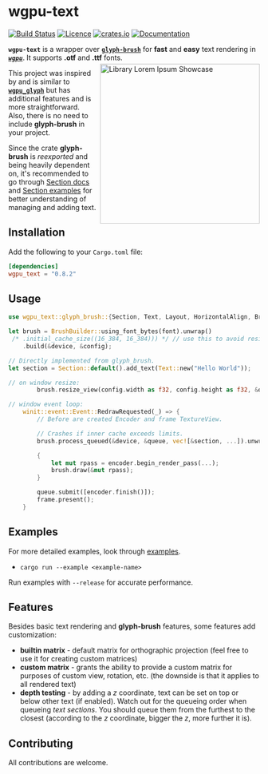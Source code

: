 # wgpu-text

[![Build Status](https://img.shields.io/github/actions/workflow/status/blatko1/wgpu-text/rust.yml?logo=github)](https://github.com/Blatko1/wgpu-text/actions)
[![Licence](https://img.shields.io/github/license/Blatko1/wgpu-text?color=%23537aed)](https://github.com/Blatko1/wgpu-text/blob/master/LICENSE)
[![crates.io](https://img.shields.io/crates/v/wgpu_text?logo=rust&logoColor=%23bf7d36)](https://crates.io/crates/wgpu_text)
[![Documentation](https://img.shields.io/docsrs/wgpu_text)](https://docs.rs/wgpu_text)

**`wgpu-text`** is a wrapper over **[`glyph-brush`](https://github.com/alexheretic/glyph-brush)** for **fast** and **easy** text rendering in **_[`wgpu`](https://github.com/gfx-rs/wgpu)_**. It supports **.otf** and **.ttf** fonts.

<img src="showcase.png" align="right" style="padding: 0px 0px 5px 4px; margin-top: -10px" alt="Library Lorem Ipsum Showcase" width="320px">

This project was inspired by and is similar to **[`wgpu_glyph`](https://github.com/hecrj/wgpu_glyph)** but has additional features and is more straightforward. Also, there is no need to include **glyph-brush** in your project.

Since the crate **glyph-brush** is *reexported* and being heavily dependent on, it's recommended to go through [Section docs](https://docs.rs/glyph_brush/latest/glyph_brush/struct.Section.html) and [Section examples](https://github.com/alexheretic/glyph-brush/tree/master/gfx-glyph/examples) for better understanding of managing and adding text.

## **Installation**

Add the following to your `Cargo.toml` file:

```toml
[dependencies]
wgpu_text = "0.8.2"
```

## **Usage**

```rust
use wgpu_text::glyph_brush::{Section, Text, Layout, HorizontalAlign, BrushBuilder};

let brush = BrushBuilder::using_font_bytes(font).unwrap()
 /* .initial_cache_size((16_384, 16_384))) */ // use this to avoid resizing cache texture
    .build(&device, &config);

// Directly implemented from glyph_brush.
let section = Section::default().add_text(Text::new("Hello World"));

// on window resize:
        brush.resize_view(config.width as f32, config.height as f32, &queue);

// window event loop:
    winit::event::Event::RedrawRequested(_) => {
        // Before are created Encoder and frame TextureView.

        // Crashes if inner cache exceeds limits.
        brush.process_queued(&device, &queue, vec![&section, ...]).unwrap();

        {
            let mut rpass = encoder.begin_render_pass(...);
            brush.draw(&mut rpass);
        }

        queue.submit([encoder.finish()]);
        frame.present();
    }
```

## **Examples**

For more detailed examples, look through [examples](https://github.com/Blatko1/wgpu_text/tree/master/examples).

* `cargo run --example <example-name>`

Run examples with `--release` for accurate performance.

## **Features**

Besides basic text rendering and **glyph-brush** features, some features add customization:

- **builtin matrix** - default matrix for orthographic projection (feel free to use it for creating custom matrices)
- **custom matrix** - grants the ability to provide a custom matrix for purposes of custom view, rotation, etc. (the downside is that it applies to all rendered text)
- **depth testing** - by adding a *z* coordinate, text can be set on top or below other text (if enabled). Watch out for the queueing order when queueing *text sections*. You should queue them from the furthest to the closest (according to the *z* coordinate, bigger the *z*, more further it is).

## **Contributing**

All contributions are welcome.
